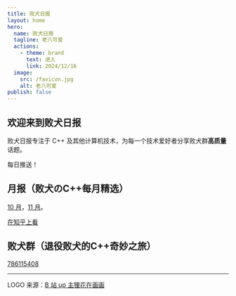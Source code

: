 ```yaml
---
title: 败犬日报
layout: home
hero:
  name: 败犬日报
  tagline: 老八可爱
  actions:
    - theme: brand
      text: 进入
      link: 2024/12/16
  image:
    src: /favicon.jpg
    alt: 老八可爱
publish: false
---
```


## 欢迎来到败犬日报

败犬日报专注于 C++ 及其他计算机技术，为每一个技术爱好者分享败犬群**高质量**话题。

每日推送！

## 月报（败犬のC++每月精选）

[10 月](2024/10/)，[11 月](2024/11/)。

[在知乎上看](https://zhuanlan.zhihu.com/column/c_1846629212653506560)

## 败犬群（退役败犬的C++奇妙之旅）

[786115408](https://qm.qq.com/q/NCJmtSyaoq)

***

LOGO 来源：[B 站 up 主狸花在画画](https://space.bilibili.com/244937198)
